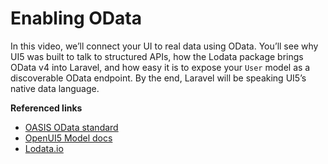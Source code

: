 
# Enabling OData

In this video, we’ll connect your UI to real data using OData. You’ll see why UI5 was built to talk to structured APIs, how the Lodata package brings OData v4 into Laravel, and how easy it is to expose your `User` model as a discoverable OData endpoint. By the end, Laravel will be speaking UI5’s native data language.

<Youtube id="GlwdEjvYpyk" />

**Referenced links**

* [OASIS OData standard](https://www.oasis-open.org/committees/odata/)
* [OpenUI5 Model docs](https://github.com/UI5/docs/blob/main/docs/04_Essentials/models-d2c8cf7.md)
* [Lodata.io](https://lodata.io)
